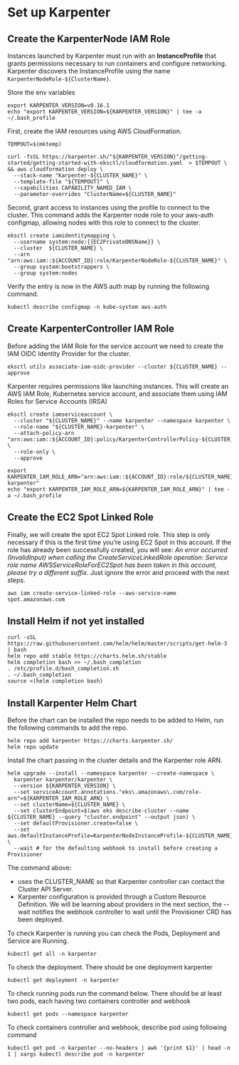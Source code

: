 # Set up Karpenter

## Create the KarpenterNode IAM Role
Instances launched by Karpenter must run with an **InstanceProfile** that grants permissions necessary to run containers and configure networking. Karpenter discovers the InstanceProfile using the name ```KarpenterNodeRole-${ClusterName}```.

Store the env variables
```
export KARPENTER_VERSION=v0.16.1
echo "export KARPENTER_VERSION=${KARPENTER_VERSION}" | tee -a ~/.bash_profile
```

First, create the IAM resources using AWS CloudFormation.
```
TEMPOUT=$(mktemp)

curl -fsSL https://karpenter.sh/"${KARPENTER_VERSION}"/getting-started/getting-started-with-eksctl/cloudformation.yaml  > $TEMPOUT \
&& aws cloudformation deploy \
  --stack-name "Karpenter-${CLUSTER_NAME}" \
  --template-file "${TEMPOUT}" \
  --capabilities CAPABILITY_NAMED_IAM \
  --parameter-overrides "ClusterName=${CLUSTER_NAME}"
```

Second, grant access to instances using the profile to connect to the cluster. This command adds the Karpenter node role to your aws-auth configmap, allowing nodes with this role to connect to the cluster.
```
eksctl create iamidentitymapping \
  --username system:node:{{EC2PrivateDNSName}} \
  --cluster  ${CLUSTER_NAME} \
  --arn "arn:aws:iam::${ACCOUNT_ID}:role/KarpenterNodeRole-${CLUSTER_NAME}" \
  --group system:bootstrappers \
  --group system:nodes
```

Verify the entry is now in the AWS auth map by running the following command.
```
kubectl describe configmap -n kube-system aws-auth
```

## Create KarpenterController IAM Role
Before adding the IAM Role for the service account we need to create the IAM OIDC Identity Provider for the cluster.
```
eksctl utils associate-iam-oidc-provider --cluster ${CLUSTER_NAME} --approve
```

Karpenter requires permissions like launching instances. This will create an AWS IAM Role, Kubernetes service account, and associate them using IAM Roles for Service Accounts (IRSA)
```
eksctl create iamserviceaccount \
  --cluster "${CLUSTER_NAME}" --name karpenter --namespace karpenter \
  --role-name "${CLUSTER_NAME}-karpenter" \
  --attach-policy-arn "arn:aws:iam::${ACCOUNT_ID}:policy/KarpenterControllerPolicy-${CLUSTER_NAME}" \
  --role-only \
  --approve

export KARPENTER_IAM_ROLE_ARN="arn:aws:iam::${ACCOUNT_ID}:role/${CLUSTER_NAME}-karpenter"
echo "export KARPENTER_IAM_ROLE_ARN=${KARPENTER_IAM_ROLE_ARN}" | tee -a ~/.bash_profile
```

## Create the EC2 Spot Linked Role
Finally, we will create the spot EC2 Spot Linked role.
This step is only necessary if this is the first time you’re using EC2 Spot in this account. If the role has already been successfully created, you will see: *An error occurred (InvalidInput) when calling the CreateServiceLinkedRole operation: Service role name AWSServiceRoleForEC2Spot has been taken in this account, please try a different suffix.* Just ignore the error and proceed with the next steps.
```
aws iam create-service-linked-role --aws-service-name spot.amazonaws.com
```

## Install Helm if not yet installed
```
curl -sSL https://raw.githubusercontent.com/helm/helm/master/scripts/get-helm-3 | bash
helm repo add stable https://charts.helm.sh/stable
helm completion bash >> ~/.bash_completion
. /etc/profile.d/bash_completion.sh
. ~/.bash_completion
source <(helm completion bash)
```

## Install Karpenter Helm Chart
Before the chart can be installed the repo needs to be added to Helm, run the following commands to add the repo.
```
helm repo add karpenter https://charts.karpenter.sh/
helm repo update
```

Install the chart passing in the cluster details and the Karpenter role ARN.
```
helm upgrade --install --namespace karpenter --create-namespace \
  karpenter karpenter/karpenter \
  --version ${KARPENTER_VERSION} \
  --set serviceAccount.annotations."eks\.amazonaws\.com/role-arn"=${KARPENTER_IAM_ROLE_ARN} \
  --set clusterName=${CLUSTER_NAME} \
  --set clusterEndpoint=$(aws eks describe-cluster --name ${CLUSTER_NAME} --query "cluster.endpoint" --output json) \
  --set defaultProvisioner.create=false \
  --set aws.defaultInstanceProfile=KarpenterNodeInstanceProfile-${CLUSTER_NAME} \
  --wait # for the defaulting webhook to install before creating a Provisioner
```

The command above:
* uses the CLUSTER_NAME so that Karpenter controller can contact the Cluster API Server.
* Karpenter configuration is provided through a Custom Resource Definition. We will be learning about providers in the next section, the --wait notifies the webhook controller to wait until the Provisioner CRD has been deployed.

To check Karpenter is running you can check the Pods, Deployment and Service are Running.
```
kubectl get all -n karpenter
```

To check the deployment. There should be one deployment karpenter
```
kubectl get deployment -n karpenter
```

To check running pods run the command below. There should be at least two pods, each having two containers controller and webhook

```
kubectl get pods --namespace karpenter
```

To check containers controller and webhook, describe pod using following command
```
kubectl get pod -n karpenter --no-headers | awk '{print $1}' | head -n 1 | xargs kubectl describe pod -n karpenter
```

